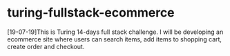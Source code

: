 # turing-fullstack-ecommerce
[19-07-19]This is Turing 14-days full stack challenge. I will be developing an ecommerce site where users can search items, add items to shopping cart, create order and checkout. 
